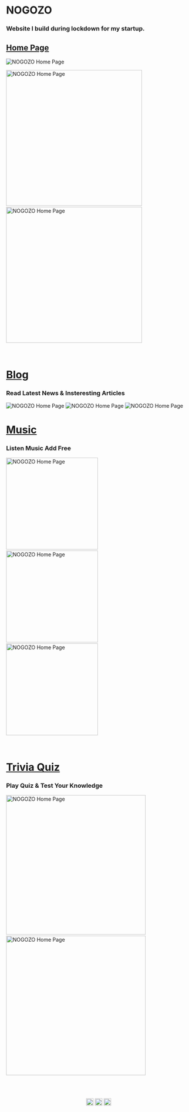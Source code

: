 <h1>NOGOZO</h1>
<h3 align="left">Website I build during lockdown for my startup.</h3>

<h2><a href='https://nogozo.com/'>Home Page</a></h2>

<img alt="NOGOZO Home Page" src="https://raw.githubusercontent.com/anuj6299/nogozo/master/screenshots/Screenshot%20(100).png?token=AKKLTXHLHTVUG2KSJU3U4ES77ZRZ4"/>
<p float="left">
<img alt="NOGOZO Home Page" src="https://raw.githubusercontent.com/anuj6299/nogozo/master/screenshots/Screenshot%20(101).png?token=AKKLTXE6FGF7RK4BQOBTNVK77ZSEQ" width="370px"/> &nbsp;&nbsp;
<img alt="NOGOZO Home Page" src="https://raw.githubusercontent.com/anuj6299/nogozo/master/screenshots/Screenshot%20(102).png?token=AKKLTXBWINF3JU23HTSSXY277ZSGE" width="370px"/> </p>
<br/>

<h1><a href='https://nogozo.com/blog/'>Blog</a></h1>
<h3>Read Latest News & Insteresting Articles</h3>
<img alt="NOGOZO Home Page" src="https://raw.githubusercontent.com/anuj6299/nogozo/master/screenshots/Screenshot%20(103).png?token=AKKLTXH63Y4MRBKGW3KIYYC77ZSZ6"/>
<img alt="NOGOZO Home Page" src="https://raw.githubusercontent.com/anuj6299/nogozo/master/screenshots/Screenshot%20(104).png?token=AKKLTXA4FASXFFH6LCIJ4XC77ZS7O"/>
<img alt="NOGOZO Home Page" src="https://raw.githubusercontent.com/anuj6299/nogozo/master/screenshots/Screenshot%20(105).png?token=AKKLTXFBQKPPGRTBZJC2GGK77ZTA4"/>
<br/>

<h1><a href='https://nogozo.com/music/'>Music</a></h1>
<h3>Listen Music Add Free</h3>
<p float="left">
<img alt="NOGOZO Home Page" src="https://raw.githubusercontent.com/anuj6299/nogozo/master/screenshots/Screenshot%20(99).png?token=AKKLTXC6SVNZI3BOMSN7J5277ZTMQ" width="250px"/> &nbsp;&nbsp;
<img alt="NOGOZO Home Page" src="https://raw.githubusercontent.com/anuj6299/nogozo/master/screenshots/Screenshot%20(97).png?token=AKKLTXGRGOJR5SABW3M4JL277ZTL2" width="250px"/> &nbsp;&nbsp;
<img alt="NOGOZO Home Page" src="https://raw.githubusercontent.com/anuj6299/nogozo/master/screenshots/Screenshot%20(98).png?token=AKKLTXFBBTO2HBEK5ITU7JC77ZTPS" width="250px"/></p>
<br/>

<h1><a href='https://nogozo.com/quiz/'>Trivia Quiz</a></h1>
<h3>Play Quiz & Test Your Knowledge</h3>
<p float="left">
<img alt="NOGOZO Home Page" src="https://raw.githubusercontent.com/anuj6299/nogozo/master/screenshots/Screenshot%20(106).png?token=AKKLTXDFDPAF5ISJGZ5X33277ZTCG" width="380px"/> &nbsp;&nbsp;
<img alt="NOGOZO Home Page" src="https://raw.githubusercontent.com/anuj6299/nogozo/master/screenshots/Screenshot%20(107).png?token=AKKLTXAPWBSULTT465LIYF277ZTIG" width="380px"/></p>

<br/><br/>
<p align="center">
<a href="https://www.linkedin.com/in/anuj6299/" target="blank"><img align="center" src="https://cdn.jsdelivr.net/npm/simple-icons@3.0.1/icons/linkedin.svg" alt="" height="20" width="20" /></a>
<a href="https://www.facebook.com/anuj6299" target="blank"><img align="center" src="https://cdn.jsdelivr.net/npm/simple-icons@3.0.1/icons/facebook.svg" alt="" height="20" width="20" /></a>
<a href="https://www.instagram.com/_anujs/" target="blank"><img align="center" src="https://cdn.jsdelivr.net/npm/simple-icons@3.0.1/icons/instagram.svg" alt="" height="20" width="20" /></a>
</p>
